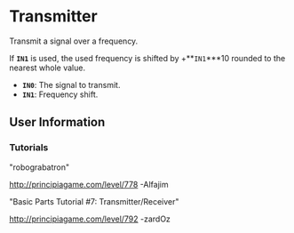 # Transmitter
Transmit a signal over a frequency.

If **`IN1`** is used, the used frequency is shifted by +**`IN1`***10 rounded to the nearest whole value.

- **`IN0`**: The signal to transmit.
- **`IN1`**: Frequency shift.

## User Information

### Tutorials
"robograbatron"

http://principiagame.com/level/778 -Alfajim

"Basic Parts Tutorial #7: Transmitter/Receiver"

http://principiagame.com/level/792 -zardOz